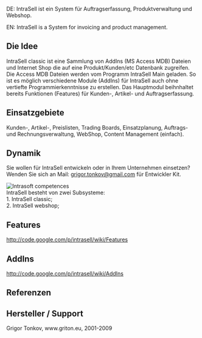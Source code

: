 DE: IntraSell ist ein System für Auftragserfassung, Produktverwaltung und Webshop.

EN: IntraSell is a System for invoicing and product management.

## Die Idee ##
IntraSell classic ist eine Sammlung von AddIns (MS Access MDB) Dateien und Internet Shop die auf eine Produkt/Kunden/etc Datenbank zugreifen. Die Access MDB Dateien werden vom Programm IntraSell Main geladen. So ist es möglich verschiedene Module (AddIns) für IntraSell auch ohne vertiefte Programmierkenntnisse zu erstellen. Das Hauptmodul beihnhaltet bereits Funktionen (Features) für Kunden-, Artikel- und Auftragserfassung.

## Einsatzgebiete ##
Kunden-, Artikel-, Preislisten, Trading Boards, Einsatzplanung, Auftrags- und Rechnungsverwaltung, WebShop, Content Management (einfach).

## Dynamik ##
Sie wollen für IntraSell entwickeln oder in Ihrem Unternehmen einsetzen?
Wenden Sie sich an Mail: grigor.tonkov@gmail.com für Entwickler Kit.


<img src='http://www.griton.eu/vegsys/CentralImage.jpg' alt='Intrasoft competences' border='0'>
<br />
IntraSell besteht von zwei Subsysteme:<br />
1. IntraSell classic;<br />
2. IntraSell webshop;<br />

<h2>Features</h2>
<a href='http://code.google.com/p/intrasell/wiki/Features'>http://code.google.com/p/intrasell/wiki/Features</a>

<h2>AddIns</h2>
<a href='http://code.google.com/p/intrasell/wiki/AddIns'>http://code.google.com/p/intrasell/wiki/AddIns</a>

<h2>Referenzen</h2>

<h2>Hersteller / Support</h2>
Grigor Tonkov, www.griton.eu, 2001-2009